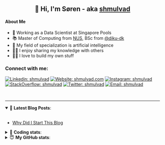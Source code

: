 <h2 align="center">
	👋 Hi, I'm Søren - aka <a href="https://shmulvad.com">shmulvad</a>
</h2>

#### About Me
- 🤖 Working as a Data Scientist at Singapore Pools
- 📚 Master of Computing from [NUS], BSc from [@diku-dk]
- 🧠 My field of specialization is artificial intelligence
- 👨‍🏫 I enjoy sharing my knowledge with others
- 👨‍💻 I love to build my own stuff

### Connect with me:

[![Linkedin: shmulvad](https://img.shields.io/badge/shmulvad-blue?style=flat&logo=Linkedin&logoColor=white)][linkedin]
[![Website: shmulvad.com](https://img.shields.io/badge/shmulvad.com-47CCCC?&style=flat&logo=Google-Chrome&logoColor=white)][website]
[![Instagram: shmulvad](https://img.shields.io/badge/-@shmulvad-purple?style=flat&logo=Instagram&logoColor=white)][instagram]
[![StackOverflow: shmulvad](https://img.shields.io/badge/shmulvad-FE7A16?style=flat&logo=stack-overflow&logoColor=white)][stackOverflow]
[![Twitter: shmulvad](https://img.shields.io/badge/@shmulvad-1ca0f1?style=flat&logo=twitter&logoColor=white)][twitter]
[![Email: shmulvad](https://img.shields.io/badge/shmulvad-D14836?style=flat&logo=gmail&logoColor=white)][mail]

<br />

---

<details open>
 <summary>📕 <b>Latest Blog Posts</b>: </summary>

<br>

<!-- BLOG-POST-LIST:START -->
- [Why Did I Start This Blog](https://shmulvad.com/blog/why-did-start-this-blog)
<!-- BLOG-POST-LIST:END -->

</details>

<!-- --- -->

<details>
 <summary>🤖 <b>Coding stats</b>: </summary>

<br>

NOTE: Doesn't track coding at work or work done in environments such as Jupyter Notebooks.

<!--START_SECTION:waka-->
![Code Time](http://img.shields.io/badge/Code%20Time-1%2C893%20hrs%2056%20mins-blue)

**I'm a Night 🦉** 

```text
🌞 Morning                444 commits         ██░░░░░░░░░░░░░░░░░░░░░░░   09.24 % 
🌆 Daytime                1276 commits        ███████░░░░░░░░░░░░░░░░░░   26.54 % 
🌃 Evening                1950 commits        ██████████░░░░░░░░░░░░░░░   40.57 % 
🌙 Night                  1137 commits        ██████░░░░░░░░░░░░░░░░░░░   23.65 % 
```


📊 **This Week I Spent My Time On** 

```text
💬 Programming Languages: 
Python                   5 hrs 10 mins       █████████████░░░░░░░░░░░░   50.40 % 
Other                    3 hrs 17 mins       ████████░░░░░░░░░░░░░░░░░   32.14 % 
HTML                     46 mins             ██░░░░░░░░░░░░░░░░░░░░░░░   07.58 % 
YAML                     24 mins             █░░░░░░░░░░░░░░░░░░░░░░░░   04.05 % 
Markdown                 11 mins             ░░░░░░░░░░░░░░░░░░░░░░░░░   01.92 % 

🔥 Editors: 
VS Code                  6 hrs 57 mins       █████████████████░░░░░░░░   67.86 % 
Zsh                      3 hrs 10 mins       ████████░░░░░░░░░░░░░░░░░   30.97 % 
Sublime Text             7 mins              ░░░░░░░░░░░░░░░░░░░░░░░░░   01.17 % 

🐱‍💻 Projects: 
overvaagning-admin       3 hrs 27 mins       ████████░░░░░░░░░░░░░░░░░   33.79 % 
company-scrapers         2 hrs 34 mins       ██████░░░░░░░░░░░░░░░░░░░   25.14 % 
hit-locator              2 hrs 13 mins       █████░░░░░░░░░░░░░░░░░░░░   21.67 % 
close_numerical_matches  38 mins             ██░░░░░░░░░░░░░░░░░░░░░░░   06.32 % 
Terminal                 38 mins             ██░░░░░░░░░░░░░░░░░░░░░░░   06.29 % 
```


 Last Updated on 18/04/2023 18:40:21 UTC
<!--END_SECTION:waka-->

</details>

<!-- --- -->

<details>
 <summary>😇 <b>My GitHub stats</b>: </summary>

<br>

<img align="left" alt="shmulvad's Github Stats" src="https://github-readme-stats.vercel.app/api?username=shmulvad&show_icons=true&hide_border=true" />

</details>



[website]: https://shmulvad.com
[twitter]: https://twitter.com/shmulvad
[linkedin]: https://linkedin.com/in/shmulvad
[instagram]: https://instagram.com/shmulvad
[stackOverflow]: https://stackoverflow.com/users/9248793/shmulvad
[mail]: mailto:shmulvad@gmail.com
[@diku-dk]: https://github.com/diku-dk
[github]: https://github.com/shmulvad
[NUS]: https://www.nus.edu.sg